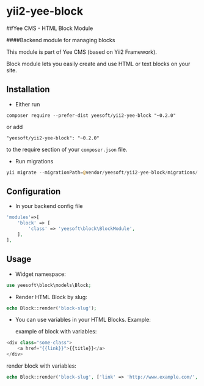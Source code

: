 # yii2-yee-block

##Yee CMS - HTML Block Module

####Backend module for managing blocks 

This module is part of Yee CMS (based on Yii2 Framework).

Block module lets you easily create and use HTML or text blocks on your site. 

Installation
------------

- Either run

```
composer require --prefer-dist yeesoft/yii2-yee-block "~0.2.0"
```

or add

```
"yeesoft/yii2-yee-block": "~0.2.0"
```

to the require section of your `composer.json` file.

- Run migrations

```php
yii migrate --migrationPath=@vendor/yeesoft/yii2-yee-block/migrations/
```

Configuration
------
- In your backend config file

```php
'modules'=>[
	'block' => [
		'class' => 'yeesoft\block\BlockModule',
	],
],
```

Usage
---

- Widget namespace:
```php
use yeesoft\block\models\Block;
```

- Render HTML Block by slug:

```php
echo Block::render('block-slug'); 
```

- You can use variables in your HTML Blocks. Example:
  
  example of block with variables:
```php
<div class="some-class">
    <a href="{{link}}">{{title}}</a>
</div>
```
  
  render block with variables:
```php
echo Block::render('block-slug', ['link' => 'http://www.example.com/', 'title' => 'Example Site']); 
```


